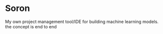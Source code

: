 # Soron
My own project management tool/IDE for building machine learning models. the concept is end to end 
